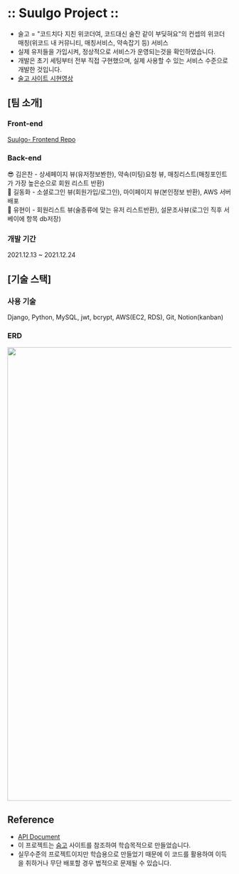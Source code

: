 # :: Suulgo Project ::
- 술고 = "코드치다 지친 위코더여, 코드대신 술잔 같이 부딪혀요"의 컨셉의 위코더 매칭(위코드 내 커뮤니티, 매칭서비스, 약속잡기 등) 서비스
- 실제 유저들을 가입시켜, 정상적으로 서비스가 운영되는것을 확인하였습니다.
- 개발은 초기 세팅부터 전부 직접 구현했으며, 실제 사용할 수 있는 서비스 수준으로 개발한 것입니다.
- [술고 사이트 시현영상](https://www.youtube.com/watch?v=AnpIbkjwnLs&feature=youtu.be)

## [팀 소개]
### Front-end
[Suulgo- Frontend Repo](https://github.com/wecode-bootcamp-korea/27-2nd-SUULGO-frontend)

### Back-end
😎 김은찬 - 상세페이지 뷰(유저정보봔한), 약속(미팅)요청 뷰, 매칭리스트(매칭포인트가 가장 높은순으로 회원 리스트 반환) <br/>
🍗 길동화 - 소셜로그인 뷰(회원가입/로그인), 마이페이지 뷰(본인정보 반환), AWS 서버 배포<br/>
👻 유현이 - 회원리스트 뷰(술종류에 맞는 유저 리스트반환), 설문조사뷰(로그인 직후 서베이에 항목 db저장)<br/>

### 개발 기간
2021.12.13 ~ 2021.12.24

## [기술 스택]
### 사용 기술
Django, Python, MySQL, jwt, bcrypt, AWS(EC2, RDS), Git, Notion(kanban)

### ERD
<img width="1018" src="https://user-images.githubusercontent.com/92412962/147327052-61887084-fbcc-4f9e-b9f1-2305610e0ef1.png">

## Reference
- [API Document](https://documenter.getpostman.com/view/18513651/UVRAK7eQ#c2444f8b-25dd-4a80-b8f0-9ff4873558f8)
- 이 프로젝트는 [숨고](https://soomgo.com/) 사이트를 참조하여 학습목적으로 만들었습니다.
- 실무수준의 프로젝트이지만 학습용으로 만들었기 때문에 이 코드를 활용하여 이득을 취하거나 무단 배포할 경우 법적으로 문제될 수 있습니다.
